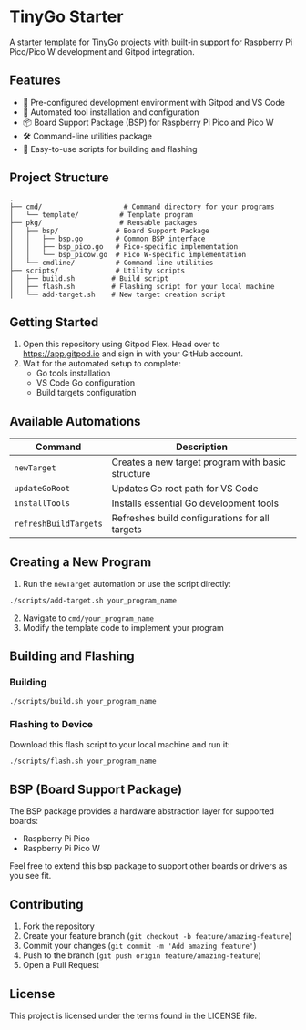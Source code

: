 # TinyGo Starter

A starter template for TinyGo projects with built-in support for Raspberry Pi Pico/Pico W development and Gitpod integration.

## Features

- 🚀 Pre-configured development environment with Gitpod and VS Code
- 🔧 Automated tool installation and configuration
- 📦 Board Support Package (BSP) for Raspberry Pi Pico and Pico W
- 🛠️ Command-line utilities package
- 📝 Easy-to-use scripts for building and flashing

## Project Structure

```
.
├── cmd/                    # Command directory for your programs
│   └── template/          # Template program
├── pkg/                   # Reusable packages
│   ├── bsp/              # Board Support Package
│   │   ├── bsp.go        # Common BSP interface
│   │   ├── bsp_pico.go   # Pico-specific implementation
│   │   └── bsp_picow.go  # Pico W-specific implementation
│   └── cmdline/          # Command-line utilities
├── scripts/              # Utility scripts
│   ├── build.sh         # Build script
│   ├── flash.sh         # Flashing script for your local machine
│   └── add-target.sh    # New target creation script
```

## Getting Started

1. Open this repository using Gitpod Flex. Head over to https://app.gitpod.io and sign in with your GitHub account.
2. Wait for the automated setup to complete:
   - Go tools installation
   - VS Code Go configuration
   - Build targets configuration

## Available Automations

| Command | Description |
|---------|-------------|
| `newTarget` | Creates a new target program with basic structure |
| `updateGoRoot` | Updates Go root path for VS Code |
| `installTools` | Installs essential Go development tools |
| `refreshBuildTargets` | Refreshes build configurations for all targets |

## Creating a New Program

1. Run the `newTarget` automation or use the script directly:
```bash
./scripts/add-target.sh your_program_name
```

2. Navigate to `cmd/your_program_name`
3. Modify the template code to implement your program

## Building and Flashing

### Building
```bash
./scripts/build.sh your_program_name
```

### Flashing to Device
Download this flash script to your local machine and run it:
```bash
./scripts/flash.sh your_program_name
```

## BSP (Board Support Package)

The BSP package provides a hardware abstraction layer for supported boards:
- Raspberry Pi Pico
- Raspberry Pi Pico W

Feel free to extend this bsp package to support other boards or drivers as you see fit.

## Contributing

1. Fork the repository
2. Create your feature branch (`git checkout -b feature/amazing-feature`)
3. Commit your changes (`git commit -m 'Add amazing feature'`)
4. Push to the branch (`git push origin feature/amazing-feature`)
5. Open a Pull Request

## License

This project is licensed under the terms found in the LICENSE file.
